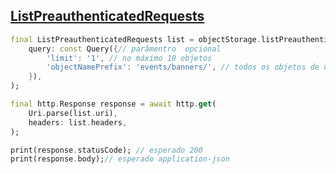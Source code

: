 ## [ListPreauthenticatedRequests](https://docs.oracle.com/en-us/iaas/api/#/en/objectstorage/20160918/PreauthenticatedRequest/ListPreauthenticatedRequests)

```dart
final ListPreauthenticatedRequests list = objectStorage.listPreauthenticatedRequests(
    query: const Query({// parâmentro  opcional
        'limit': '1', // no máximo 10 objetos
        'objectNamePrefix': 'events/banners/', // todos os objetos de uma pasta
    }),
);

final http.Response response = await http.get(
    Uri.parse(list.uri),
    headers: list.headers,
);

print(response.statusCode); // esperado 200
print(response.body);// esperado application-json
```